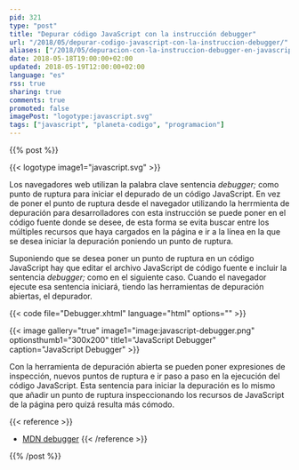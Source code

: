 ```yaml
---
pid: 321
type: "post"
title: "Depurar código JavaScript con la instrucción debugger"
url: "/2018/05/depurar-codigo-javascript-con-la-instruccion-debugger/"
aliases: ["/2018/05/depuracion-con-la-instruccion-debugger-en-javascript/"]
date: 2018-05-18T19:00:00+02:00
updated: 2018-05-19T12:00:00+02:00
language: "es"
rss: true
sharing: true
comments: true
promoted: false
imagePost: "logotype:javascript.svg"
tags: ["javascript", "planeta-codigo", "programacion"]
---
```


{{% post %}}

{{< logotype image1="javascript.svg" >}}

Los navegadores web utilizan la palabra clave sentencia _debugger;_ como punto de ruptura para iniciar el depurado de un código JavaScript. En vez de poner el punto de ruptura desde el navegador utilizando la herrmienta de depuración para desarrolladores con esta instrucción se puede poner en el código fuente donde se desee, de esta forma se evita buscar entre los múltiples recursos que haya cargados en la página e ir a la línea en la que se desea iniciar la depuración poniendo un punto de ruptura.

Suponiendo que se desea poner un punto de ruptura en un código JavaScript hay que editar el archivo JavaScript de código fuente e incluir la sentencia _debugger;_ como en el siguiente caso. Cuando el navegador ejecute esa sentencia iniciará, tiendo las herramientas de depuración abiertas, el depurador.

{{< code file="Debugger.xhtml" language="html" options="" >}}

{{< image
    gallery="true"
    image1="image:javascript-debugger.png" optionsthumb1="300x200" title1="JavaScript Debugger"
    caption="JavaScript Debugger" >}}

Con la herramienta de depuración abierta se pueden poner expresiones de inspección, nuevos puntos de ruptura e ir paso a paso en la ejecución del código JavaScript. Esta sentencia para iniciar la depuración es lo mismo que añadir un punto de ruptura inspeccionando los recursos de JavaScript de la página pero quizá resulta más cómodo.

{{< reference >}}
* [MDN debugger](https://developer.mozilla.org/en-US/docs/Web/JavaScript/Reference/Statements/debugger)
{{< /reference >}}

{{% /post %}}
